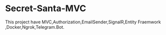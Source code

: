 # Secret-Santa-MVC
This project have MVC,Authorization,EmailSender,SignalR,Entity Fraemwork ,Docker,Ngrok,Telegram.Bot.
